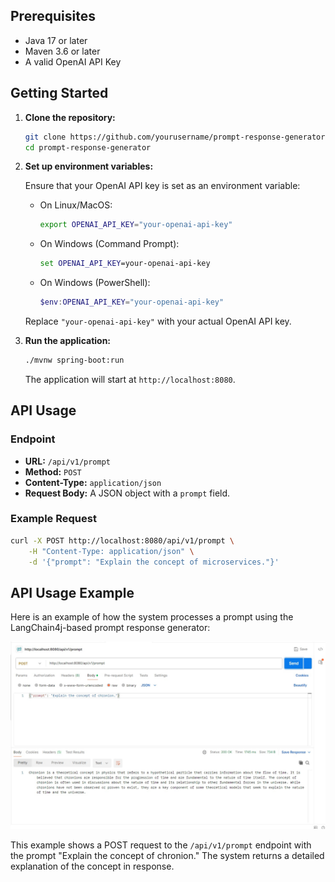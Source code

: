 
## Prerequisites

- Java 17 or later
- Maven 3.6 or later
- A valid OpenAI API Key

## Getting Started

1. **Clone the repository:**

    ```bash
    git clone https://github.com/yourusername/prompt-response-generator.git
    cd prompt-response-generator
    ```

2. **Set up environment variables:**

    Ensure that your OpenAI API key is set as an environment variable:

    - On Linux/MacOS:

      ```bash
      export OPENAI_API_KEY="your-openai-api-key"
      ```

    - On Windows (Command Prompt):

      ```cmd
      set OPENAI_API_KEY=your-openai-api-key
      ```

    - On Windows (PowerShell):

      ```powershell
      $env:OPENAI_API_KEY="your-openai-api-key"
      ```

    Replace `"your-openai-api-key"` with your actual OpenAI API key.

3. **Run the application:**

    ```bash
    ./mvnw spring-boot:run
    ```

    The application will start at `http://localhost:8080`.

## API Usage

### Endpoint

- **URL:** `/api/v1/prompt`
- **Method:** `POST`
- **Content-Type:** `application/json`
- **Request Body:** A JSON object with a `prompt` field.

### Example Request

```bash
curl -X POST http://localhost:8080/api/v1/prompt \
    -H "Content-Type: application/json" \
    -d '{"prompt": "Explain the concept of microservices."}'
```	

## API Usage Example

Here is an example of how the system processes a prompt using the LangChain4j-based prompt response generator:

![API Prompt Response](./media/poc-1-api-prompt-response.png)

This example shows a POST request to the `/api/v1/prompt` endpoint with the prompt "Explain the concept of chronion." The system returns a detailed explanation of the concept in response.

